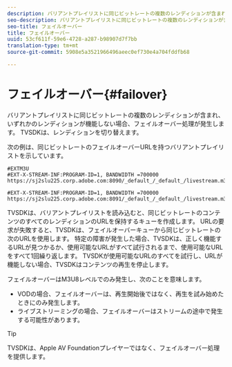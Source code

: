 ```yaml
---
description: バリアントプレイリストに同じビットレートの複数のレンディションが含まれ、いずれかのレンディションが機能しない場合、フェイルオーバー処理が発生します。 TVSDKは、レンディションを切り替えます。
seo-description: バリアントプレイリストに同じビットレートの複数のレンディションが含まれ、いずれかのレンディションが機能しない場合、フェイルオーバー処理が発生します。 TVSDKは、レンディションを切り替えます。
seo-title: フェイルオーバー
title: フェイルオーバー
uuid: 53cf611f-59e6-4728-a287-b98907d7f7bb
translation-type: tm+mt
source-git-commit: 5908e5a3521966496aeec0ef730e4a704fddfb68

---
```



# フェイルオーバー{#failover}

バリアントプレイリストに同じビットレートの複数のレンディションが含まれ、いずれかのレンディションが機能しない場合、フェイルオーバー処理が発生します。 TVSDKは、レンディションを切り替えます。

次の例は、同じビットレートのフェイルオーバーURLを持つバリアントプレイリストを示しています。

```
#EXTM3U
#EXT-X-STREAM-INF:PROGRAM-ID=1, BANDWIDTH =700000
https://sj2slu225.corp.adobe.com:8090/_default_/_default_/livestream.m3u8   

#EXT-X-STREAM-INF:PROGRAM-ID=1, BANDWIDTH =700000
https://sj2slu225.corp.adobe.com:8091/_default_/_default_/livestream.m3u8
```

TVSDKは、バリアントプレイリストを読み込むと、同じビットレートのコンテンツのすべてのレンディションのURLを保持するキューを作成します。 URLの要求が失敗すると、TVSDKは、フェイルオーバーキューから同じビットレートの次のURLを使用します。 特定の障害が発生した場合、TVSDKは、正しく機能するURLが見つかるか、使用可能なURLがすべて試行されるまで、使用可能なURLをすべて1回繰り返します。 TVSDKが使用可能なURLのすべてを試行し、URLが機能しない場合、TVSDKはコンテンツの再生を停止します。

フェイルオーバーはM3U8レベルでのみ発生し、次のことを意味します。

* VODの場合、フェイルオーバーは、再生開始後ではなく、再生を試み始めたときにのみ発生します。
* ライブストリーミングの場合、フェイルオーバーはストリームの途中で発生する可能性があります。

>[!TIP]
>
>TVSDKは、Apple AV Foundationプレイヤーではなく、フェイルオーバー処理を提供します。

